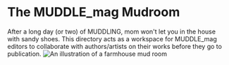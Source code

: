 # The MUDDLE_mag Mudroom  
After a long day (or two) of MUDDLING, mom won't let you in the house with sandy shoes. This directory acts as a workspace for MUDDLE_mag editors to collaborate with authors/artists on their works before they go to publication. 
![An illustration of a farmhouse mud room](https://github.com/taylorcate/MUDDLE/blob/master/PromotionalMaterials/MudRoom_V2.png)

